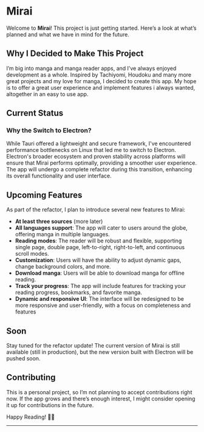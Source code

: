 # Mirai

Welcome to **Mirai**! This project is just getting started. Here’s a look at what’s planned and what we have in mind for the future.

## Why I Decided to Make This Project

I’m big into manga and manga reader apps, and I’ve always enjoyed development as a whole. Inspired by Tachiyomi, Houdoku and many more great projects and my love for manga, I decided to create this app. My hope is to offer a great user experience and implement features i always wanted, altogether in an easy to use app.

## Current Status

### Why the Switch to Electron?

While Tauri offered a lightweight and secure framework, I've encountered performance bottlenecks on Linux that led me to switch to Electron. Electron's broader ecosystem and proven stability across platforms will ensure that Mirai performs optimally, providing a smoother user experience. The app will undergo a complete refactor during this transition, enhancing its overall functionality and user interface.

## Upcoming Features

As part of the refactor, I plan to introduce several new features to Mirai:

- **At least three sources** (more later)
- **All languages support**: The app will cater to users around the globe, offering manga in multiple languages.
- **Reading modes**: The reader will be robust and flexible, supporting single page, double page, left-to-right, right-to-left, and continuous scroll modes.
- **Customization**: Users will have the ability to adjust dynamic gaps, change background colors, and more.
- **Download manga**: Users will be able to download manga for offline reading.
- **Track your progress**: The app will include features for tracking your reading progress, bookmarks, and favorite manga.
- **Dynamic and responsive UI**: The interface will be redesigned to be more responsive and user-friendly, with a focus on completeness and features

## Soon

Stay tuned for the refactor update! The current version of Mirai is still available (still in production), but the new version built with Electron will be pushed soon.

## Contributing

This is a personal project, so I’m not planning to accept contributions right now. If the app grows and there’s enough interest, I might consider opening it up for contributions in the future.

Happy Reading! 🍜📖

---
